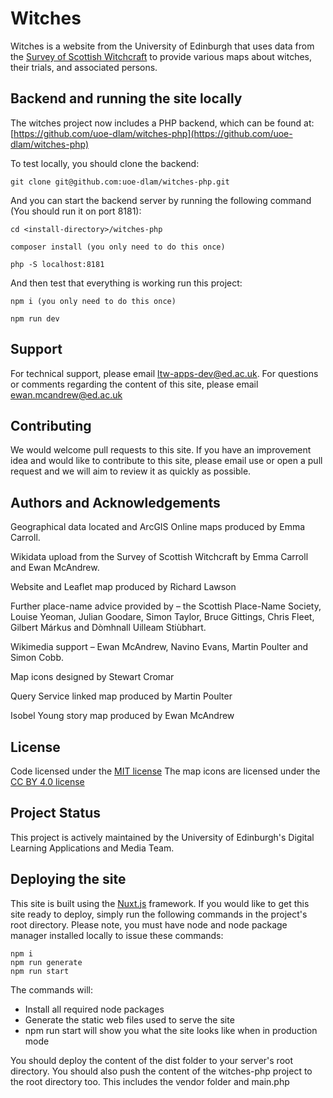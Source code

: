 # Witches

Witches is a website from the University of Edinburgh that uses data from the
[Survey of Scottish Witchcraft](http://www.shca.ed.ac.uk/Research/witches) to provide various maps about witches, their
trials, and associated persons.

## Backend and running the site locally

The witches project now includes a PHP backend, which can be found at: [https://github.com/uoe-dlam/witches-php](https://github.com/uoe-dlam/witches-php)

To test locally, you should clone the backend:

```
git clone git@github.com:uoe-dlam/witches-php.git
```

And you can start the backend server by running the following command (You should run it on port 8181):

```
cd <install-directory>/witches-php
```

```
composer install (you only need to do this once)
```

```
php -S localhost:8181
```

And then test that everything is working run this project:

```
npm i (you only need to do this once)
```

```
npm run dev
```

## Support

For technical support, please email ltw-apps-dev@ed.ac.uk. For questions or comments regarding the content of this site,
please email ewan.mcandrew@ed.ac.uk

## Contributing

We would welcome pull requests to this site. If you have an improvement idea and would like to contribute to this site,
please email use or open a pull request and we will aim to review it as quickly as possible.

## Authors and Acknowledgements

Geographical data located and ArcGIS Online maps produced by Emma Carroll.

Wikidata upload from the Survey of Scottish Witchcraft by Emma Carroll and Ewan McAndrew.

Website and Leaflet map produced by Richard Lawson

Further place-name advice provided by – the Scottish Place-Name Society, Louise Yeoman, Julian Goodare, Simon Taylor, Bruce Gittings, Chris Fleet, Gilbert Márkus and Dòmhnall Uilleam Stiùbhart.

Wikimedia support – Ewan McAndrew, Navino Evans, Martin Poulter and Simon Cobb.

Map icons designed by Stewart Cromar

Query Service linked map produced by Martin Poulter

Isobel Young story map produced by Ewan McAndrew

## License

Code licensed under the [MIT license](https://mit-license.org/)
The map icons are licensed under the [CC BY 4.0 license](https://creativecommons.org/licenses/by/4.0/)

## Project Status

This project is actively maintained by the University of Edinburgh's Digital Learning Applications and Media Team.

## Deploying the site

This site is built using the [Nuxt.js](https://nuxtjs.org) framework. If you would like to get this site ready to deploy,
simply run the following commands in the project's root directory. Please note, you must have node
and node package manager installed locally to issue these commands:

```
npm i
npm run generate
npm run start
```

The commands will:

- Install all required node packages
- Generate the static web files used to serve the site
- npm run start will show you what the site looks like when in production mode

You should deploy the content of the dist folder to your server's root directory.
You should also push the content of the witches-php project to the root directory too.
This includes the vendor folder and main.php
